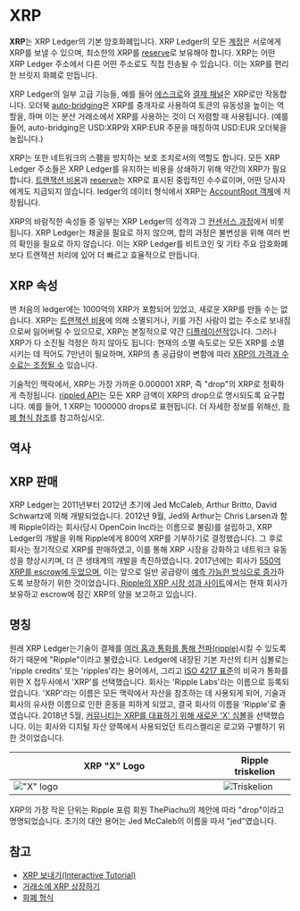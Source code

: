 # XRP

**XRP**는 XRP Ledger의 기본 암호화폐입니다. XRP Ledger의 모든 [계정](../undefined-1/undefined/)은 서로에게 XRP를 보낼 수 있으며, 최소한의 XRP를 [reserve](../undefined-1/undefined/reserves.md)로 보유해야 합니다. XRP는 어떤 XRP Ledger 주소에서 다른 어떤 주소로도 직접 전송될 수 있습니다. 이는 XRP를 편리한 브릿지 화폐로 만듭니다.

XRP Ledger의 일부 고급 기능들, 예를 들어 [에스크로](../undefined-2/undefined-2.md)와 [결제 채널](../undefined-2/undefined-4.md)은 XRP로만 작동합니다. 오더북 [auto-bridging](../dex/auto-bridging.md)은 XRP를 중개자로 사용하여 토큰의 유동성을 높이는 역할을, 하며 이는 분산 거래소에서 XRP를 사용하는 것이 더 저렴할 때 사용됩니다. (예를 들어, auto-bridging은 USD:XRP와 XRP:EUR 주문을 매칭하여 USD:EUR 오더북을 늘립니다.)

XRP는 또한 네트워크의 스팸을 방지하는 보호 조치로서의 역할도 합니다. 모든 XRP Ledger 주소들은 XRP Ledger를 유지하는 비용을 상쇄하기 위해 약간의 XRP가 필요합니다. [트랜잭션 비용](../transactions/transaction-cost.md)과  [reserve](../undefined-1/undefined/reserves.md)는 XRP로 표시된 중립적인 수수료이며, 어떤 당사자에게도 지급되지 않습니다. ledger의 데이터 형식에서 XRP는 [AccountRoot 객체](../../references/xrp-ledger/ledger/ledger-1/accountroot.md)에 저장됩니다.

XRP의 바람직한 속성들 중 일부는 XRP Ledger의 성격과 그 [컨센서스 과정](../undefined-4/undefined.md)에서 비롯됩니다. XRP Ledger는 채굴을 필요로 하지 않으며, 합의 과정은 불변성을 위해 여러 번의 확인을 필요로 하지 않습니다. 이는 XRP Ledger를 비트코인 및 기타 주요 암호화폐보다 트랜잭션 처리에 있어 더 빠르고 효율적으로 만듭니다.

## XRP 속성&#x20;

맨 처음의 ledger에는 1000억의 XRP가 포함되어 있었고, 새로운 XRP를 만들 수는 없습니다. XRP는 [트랜잭션 비용](../transactions/transaction-cost.md)에 의해 소멸되거나, 키를 가진 사람이 없는 주소로 보내짐으로써 잃어버릴 수 있으므로, XRP는 본질적으로 약간 [디플레이션적](https://en.wikipedia.org/wiki/Deflation)입니다. 그러나 XRP가 다 소진될 걱정은 하지 않아도 됩니다: 현재의 소멸 속도로는 모든 XRP를 소멸시키는 데 적어도 7만년이 필요하며, XRP의 총 공급량이 변함에 따라 [XRP의 가격과 수수료는 조정될 수](../undefined-4/undefined-6.md) 있습니다.

기술적인 맥락에서, XRP는 가장 가까운 0.000001 XRP, 즉 "drop"의 XRP로 정확하게 측정됩니다. [rippled API](../../references/http-websocket-apis/)는 모든 XRP 금액이 XRP의 drop으로 명시되도록 요구합니다. 예를 들어, 1 XRP는 1000000 drops로 표현됩니다. 더 자세한 정보를 위해선, [화폐 형식 참조](../../references/xrp-ledger/undefined/undefined.md)를 참고하십시오.

## 역사

## XRP 판매

XRP Ledger는 2011년부터 2012년 초기에 Jed McCaleb, Arthur Britto, David Schwartz에 의해 개발되었습니다. 2012년 9월, Jed와 Arthur는 Chris Larsen과 함께 Ripple이라는 회사(당시 OpenCoin Inc라는 이름으로 불림)를 설립하고, XRP Ledger의 개발을 위해 Ripple에게 800억 XRP를 기부하기로 결정했습니다. 그 후로 회사는 정기적으로 XRP를 판매하였고, 이를 통해 XRP 시장을 강화하고 네트워크 유동성을 향상시키며, 더 큰 생태계의 개발을 촉진하였습니다. 2017년에는 회사가 [550억 XRP를 escrow에 두었으며](https://ripple.com/insights/ripple-escrows-55-billion-xrp-for-supply-predictability/), 이는 앞으로 일반 공급량이 [예측 가능한 방식으로 증가](https://ripple.com/insights/ripple-to-place-55-billion-xrp-in-escrow-to-ensure-certainty-into-total-xrp-supply/)하도록 보장하기 위한 것이었습니다.[ Ripple의 XRP 시장 성과 사이트](https://ripple.com/xrp/)에서는 현재 회사가 보유하고 escrow에 잠긴 XRP의 양을 보고하고 있습니다.

## 명칭

원래 XRP Ledger는기술이 결제를 [여러 홉과 통화를 통해 전파(ripple)](../undefined-3/rippling.md)시킬 수 있도록 하기 때문에 "Ripple"이라고 불렸습니다. Ledger에 내장된 기본 자산의 티커 심볼로는 'ripple credits' 또는 'ripples'라는 용어에서, 그리고 [ISO 4217 표준](https://www.iso.org/iso-4217-currency-codes.html)의 비국가 통화를 위한 X 접두사에서 'XRP'를 선택했습니다. 회사는 'Ripple Labs'라는 이름으로 등록되었습니다. 'XRP'라는 이름은 모든 맥락에서 자산을 참조하는 데 사용되게 되어, 기술과 회사의 유사한 이름으로 인한 혼동을 피하게 되었고, 결국 회사의 이름을 'Ripple'로 줄였습니다. 2018년 5월, [커뮤니티는 XRP를 대표하기 위해 새로운 'X' 심볼](https://twitter.com/xrpsymbol/status/1006925937571713025)을 선택했습니다. 이는 회사와 디지털 자산 양쪽에서 사용되었던 트리스켈리온 로고와 구별하기 위한 것이었습니다.

<table><thead><tr><th width="359.5">XRP "X" Logo</th><th>Ripple triskelion</th></tr></thead><tbody><tr><td><img src="https://xrpl.org/assets/img/xrp-x-logo.png" alt="&#x22;X&#x22; logo"></td><td><img src="https://xrpl.org/img/ripple-triskelion.png" alt="Triskelion"></td></tr></tbody></table>

XRP의 가장 작은 단위는 Ripple 포럼 회원 ThePiachu의 제안에 따라 "drop"이라고 명명되었습니다. 초기의 대안 용어는 Jed McCaleb의 이름을 따서 "jed"였습니다.

## 참고

* [XRP 보내기(Interactive Tutorial)](../../tutorials/undefined-1/xrp.md)
* [거래소에 XRP 상장하기](../../tutorials/xrp-ledger/xrp.md)
* [화폐 형식](../../references/xrp-ledger/undefined/undefined.md)

